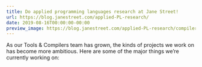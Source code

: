 ```yaml
---
title: Do applied programming languages research at Jane Street!
url: https://blog.janestreet.com/applied-PL-research/
date: 2019-08-16T00:00:00-00:00
preview_image: https://blog.janestreet.com/applied-PL-research/compiler3d.jpg
---
```


<p>As our Tools &amp; Compilers team has grown, the kinds of projects we work
on has become more ambitious. Here are some of the major things we’re
currently working on:</p>
